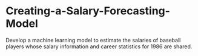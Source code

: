 # Creating-a-Salary-Forecasting-Model
Develop a machine learning model to estimate the salaries of baseball players whose salary information and career statistics for 1986 are shared.
